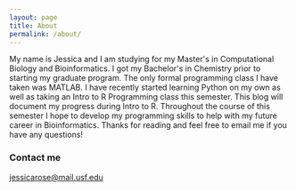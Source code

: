 ```yaml
---
layout: page
title: About
permalink: /about/
---
```


My name is Jessica and I am studying for my Master's in Computational Biology and Bioinformatics. I got my Bachelor's in Chemistry prior to starting my graduate program. The only formal programming class I have taken was MATLAB. I have recently started learning Python on my own as well as taking an Intro to R Programming class this semester. This blog will document my progress during Intro to R. Throughout the course of this semester I hope to develop my programming skills to help with my future career in Bioinformatics. Thanks for reading and feel free to email me if you have any questions!

### Contact me

[jessicarose@mail.usf.edu](mailto:jessicarose@mail.usf.edu)
